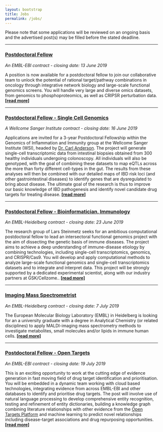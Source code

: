 ```yaml
---
layout: bootstrap
title: Jobs
permalink: /jobs/
---
```

Please note that some applications will be reviewed on an ongoing basis and the advertised post(s) may be filled before the stated deadline. 

***
 
### [Postdoctoral Fellow](https://www.embl.de/jobs/searchjobs/index.php?ref=EBI01412)
*An EMBL-EBI contract - closing date: 13 June 2019*

A position is now available for a postdoctoral fellow to join our collaborative team to unlock the potential of rational target/pathway combinations in oncology through integrative network biology and large-scale functional genomics screens. You will handle very large and diverse omics datasets, from genomics to phosphoproteomics, as well as CRIPSR perturbation data. __[[read more]](https://www.embl.de/jobs/searchjobs/index.php?ref=EBI01412&newlang=1&pos[]=POS&loc[]=2)__

***
 
### [Postdoctoral Fellow - Single Cell Genomics](https://jobs.sanger.ac.uk/vacancy/postdoctoral-fellow-single-cell-genomics-386309.html)
*A Wellcome Sanger Institute contract - closing date: 16 June 2019*

Applications are invited for a 3-year Postdoctoral Fellowship within the Genomics of Inflammation and Immunity group at the Wellcome Sanger Institute (WSI), headed by [Dr. Carl Anderson](http://www.andersonlab.info). The project will generate single-cell transcriptomic data from intestinal biopsies obtained from 300 healthy individuals undergoing colonoscopy. All individuals will also be genotyped, with the goal of combining these datasets to map eQTLs across the more than forty different cell-types in the gut. The results from these analyses will then be combined with our detailed maps of IBD risk loci (and other gastrointestinal diseases) to identify genes that are dysregulated to bring about disease. The ultimate goal of the research is thus to improve our basic knowledge of IBD pathogenesis and identify novel candidate drug targets for treating disease. __[[read more]](https://jobs.sanger.ac.uk/vacancy/postdoctoral-fellow-single-cell-genomics-386309.html)__

***

### [Postdoctoral Fellow - Bioinformatician, Immunology](https://www.embl.de/jobs/searchjobs/index.php?ref=HD01542)
*An EMBL-Heidelberg contract - closing date: 23 June 2019*

The research group of Lars Steinmetz seeks for an ambitious computational postdoctoral fellow to lead an intersectoral functional genomics project with the aim of dissecting the genetic basis of immune diseases. The project aims to achieve a deep understanding of immune-disease etiology by combining technologies, including single-cell transcriptomics, genomics, and CRISPR/Cas9. You will develop and apply computational methods to analyze large-scale functional genomics and single-cell transcriptomics datasets and to integrate and interpret data. This project will be strongly supported by a dedicated experimental scientist, along with our industry partners at GSK/Cellzome.. __[[read more]](https://www.embl.de/jobs/searchjobs/index.php?ref=HD01542)__

***
 
### [Imaging Mass Spectrometrist](https://www.embl.de/jobs/searchjobs/index.php?ref=HD01538)
*An EMBL-Heidelberg contract - closing date: 7 July 2019*

The European Molecular Biology Laboratory (EMBL) in Heidelberg is looking for an a university graduate with a degree in Analytical Chemistry (or related disciplines) to apply MALDI-imaging mass spectrometry methods to investigate metabolites, small molecules and/or lipids in immune human cells. __[[read more]](https://www.embl.de/jobs/searchjobs/index.php?ref=HD01538)__

***

### [Postdoctoral Fellow - Open Targets](https://www.embl.de/jobs/searchjobs/index.php?ref=EBI01432)
*An EMBL-EBI contract - closing date: 19 July 2019*

This is an exciting opportunity to work at the cutting edge of evidence generation in fast moving field of drug target identification and prioritisation. You will be embedded in a dynamic team working with cloud based technologies, integrating evidence from across EMBL-EBI and other databases to identify and prioritise drug targets. The post will involve use of natural language processing to develop comprehensive entity recognition, testing and refinement of entity dictionaries, building a knowledge graph combining literature relationships with other evidence from the [Open Targets Platform](https://www.targetvalidation.org) and machine learning to predict novel relationships including disease-target associations and drug repurposing opportunities. __[[read more]](https://www.embl.de/jobs/searchjobs/index.php?ref=EBI01432)__